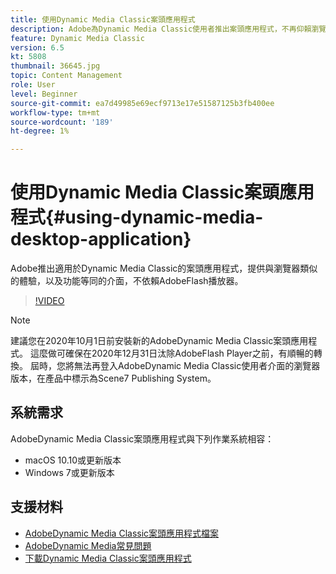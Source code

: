 ```yaml
---
title: 使用Dynamic Media Classic案頭應用程式
description: Adobe為Dynamic Media Classic使用者推出案頭應用程式，不再仰賴瀏覽器的AdobeFlash技術。
feature: Dynamic Media Classic
version: 6.5
kt: 5808
thumbnail: 36645.jpg
topic: Content Management
role: User
level: Beginner
source-git-commit: ea7d49985e69ecf9713e17e51587125b3fb400ee
workflow-type: tm+mt
source-wordcount: '189'
ht-degree: 1%

---
```



# 使用Dynamic Media Classic案頭應用程式{#using-dynamic-media-desktop-application}

Adobe推出適用於Dynamic Media Classic的案頭應用程式，提供與瀏覽器類似的體驗，以及功能等同的介面，不依賴AdobeFlash播放器。

>[!VIDEO](https://video.tv.adobe.com/v/36645/?quality=12&learn=on)

>[!NOTE]
>
> 建議您在2020年10月1日前安裝新的AdobeDynamic Media Classic案頭應用程式。 這麼做可確保在2020年12月31日汰除AdobeFlash Player之前，有順暢的轉換。 屆時，您將無法再登入AdobeDynamic Media Classic使用者介面的瀏覽器版本，在產品中標示為Scene7 Publishing System。

## 系統需求

AdobeDynamic Media Classic案頭應用程式與下列作業系統相容：

* macOS 10.10或更新版本
* Windows 7或更新版本

## 支援材料

* [AdobeDynamic Media Classic案頭應用程式檔案](https://experienceleague.adobe.com/docs/dynamic-media-classic/using/intro/dynamic-media-classic-desktop-app.html)
* [AdobeDynamic Media常見問題](https://experienceleague.adobe.com/docs/dynamic-media-classic/using/new-ui-2020.html)
* [下載Dynamic Media Classic案頭應用程式](https://experienceleague.adobe.com/docs/dynamic-media-classic/using/new-ui-2020.html)